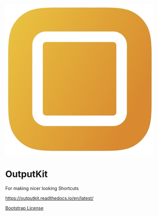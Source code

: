 ![Logo](https://github.com/nturpin0/OutputKit/raw/master/Images/LogoOnlyBig.png)
# OutputKit
For making nicer looking Shortcuts

https://outputkit.readthedocs.io/en/latest/



[Bootstrap License](https://github.com/twbs/bootstrap/blob/master/LICENSE)
